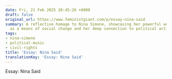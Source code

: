 ```yaml
---
date: Fri, 21 Feb 2025 20:45:26 +0000
draft: false
original_url: https://www.feministgiant.com/p/essay-nina-said
summary: A reflective homage to Nina Simone, showcasing her powerful words on music
  as a means of social change and her deep connection to political activism.
tags:
- nina-simone
- political-music
- civil-rights
title: 'Essay: Nina Said'
translationKey: 'Essay: Nina Said'
---
```


Essay: Nina Said
